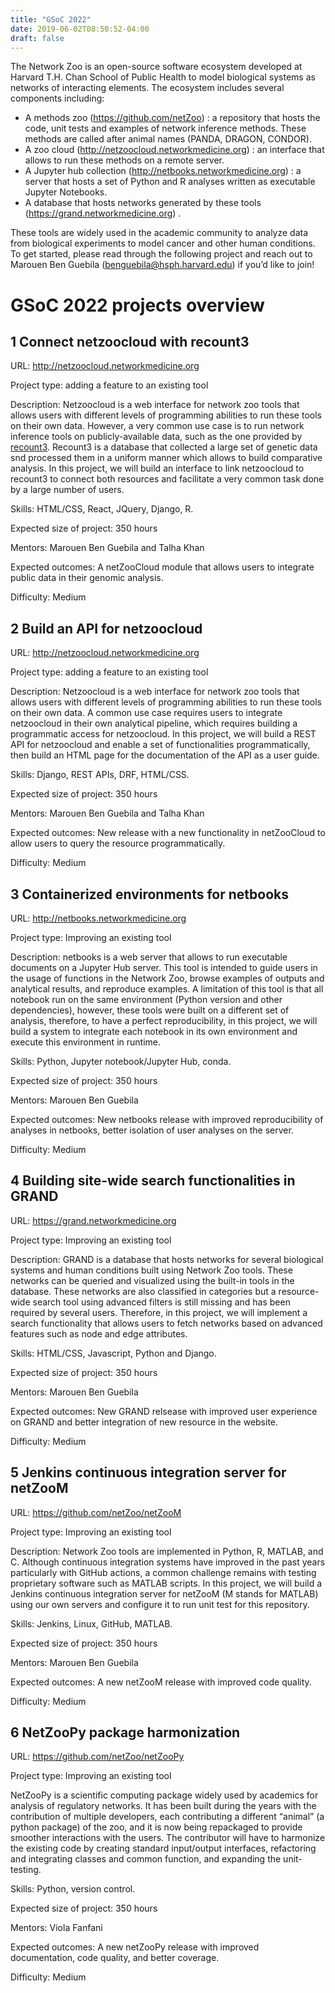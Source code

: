 ```yaml
---
title: "GSoC 2022"
date: 2019-06-02T08:50:52-04:00
draft: false
---
```


The Network Zoo is an open-source software ecosystem developed at Harvard T.H. Chan School of Public Health to model biological systems as networks of interacting elements. 
The ecosystem includes several components including:
-	A methods zoo (https://github.com/netZoo) : a repository that hosts the code, unit tests and examples of network inference methods. These methods are called after animal names (PANDA, DRAGON, CONDOR).
-	A zoo cloud (http://netzoocloud.networkmedicine.org) : an interface that allows to run these methods on a remote server.
-	A Jupyter hub collection (http://netbooks.networkmedicine.org) : a server that hosts a set of Python and R analyses written as executable Jupyter Notebooks.
-	A database that hosts networks generated by these tools (https://grand.networkmedicine.org) .

These tools are widely used in the academic community to analyze data from biological experiments to model cancer and other human conditions. To get started, please read through the following project and reach out to Marouen Ben Guebila (benguebila@hsph.harvard.edu) if you’d like to join!

# GSoC 2022 projects overview

## 1 Connect netzoocloud with recount3

URL: http://netzoocloud.networkmedicine.org

Project type: adding a feature to an existing tool

Description: Netzoocloud is a web interface for network zoo tools that allows users with different levels of programming abilities to run these tools on their own data. However, a very common use case is to run network inference tools on publicly-available data, such as the one provided by [recount3](http://rna.recount.bio/). Recount3 is a database that collected a large set of genetic data snd processed them in a uniform manner which allows to build comparative analysis. In this project, we will build an interface to link netzoocloud to recount3 to connect both resources and facilitate a very common task done by a large number of users.

Skills: HTML/CSS, React, JQuery, Django, R.

Expected size of project: 350 hours

Mentors: Marouen Ben Guebila and Talha Khan

Expected outcomes: A netZooCloud module that allows users to integrate public data in their genomic analysis.

Difficulty: Medium

## 2 Build an API for netzoocloud

URL: http://netzoocloud.networkmedicine.org

Project type: adding a feature to an existing tool

Description: Netzoocloud is a web interface for network zoo tools that allows users with different levels of programming abilities to run these tools on their own data. A common use case requires users to integrate netzoocloud in their own analytical pipeline, which requires building a programmatic access for netzoocloud. In this project, we will build a REST API for netzoocloud and enable a set of functionalities programmatically, then build an HTML page for the documentation of the API as a user guide.

Skills: Django, REST APIs, DRF, HTML/CSS.

Expected size of project: 350 hours

Mentors: Marouen Ben Guebila and Talha Khan

Expected outcomes: New release with a new functionality in netZooCloud to allow users to query the resource programmatically.

Difficulty: Medium

## 3 Containerized environments for netbooks

URL: http://netbooks.networkmedicine.org

Project type: Improving an existing tool

Description: netbooks is a web server that allows to run executable documents on a Jupyter Hub server. This tool is intended to guide users in the usage of functions in the Network Zoo, browse examples of outputs and analytical results, and reproduce examples. A limitation of this tool is that all notebook run on the same environment (Python version and other dependencies), however, these tools were built on a different set of analysis, therefore, to have a perfect reproducibility, in this project, we will build a system to integrate each notebook in its own environment and execute this environment in runtime.

Skills: Python, Jupyter notebook/Jupyter Hub, conda.

Expected size of project: 350 hours

Mentors: Marouen Ben Guebila

Expected outcomes: New netbooks release with improved reproducibility of analyses in netbooks, better isolation of user analyses on the server.

Difficulty: Medium

## 4 Building site-wide search functionalities in GRAND

URL: https://grand.networkmedicine.org

Project type: Improving an existing tool

Description: GRAND is a database that hosts networks for several biological systems and human conditions built using Network Zoo tools. These networks can be queried and visualized using the built-in tools in the database. These networks are also classified in categories but a resource-wide search tool using advanced filters is still missing and has been required by several users. Therefore, in this project, we will implement a search functionality that allows users to fetch networks based on advanced features such as node and edge attributes.

Skills: HTML/CSS, Javascript, Python and Django.

Expected size of project: 350 hours

Mentors: Marouen Ben Guebila

Expected outcomes: New GRAND relsease with improved user experience on GRAND and better integration of new resource in the website.

Difficulty: Medium

## 5 Jenkins continuous integration server for netZooM

URL: https://github.com/netZoo/netZooM

Project type: Improving an existing tool

Description: Network Zoo tools are implemented in Python, R, MATLAB, and C. Although continuous integration systems have improved in the past years particularly with GitHub actions, a common challenge remains with testing proprietary software such as MATLAB scripts. In this project, we will build a Jenkins continuous integration server for netZooM (M stands for MATLAB) using our own servers and configure it to run unit test for this repository.

Skills: Jenkins, Linux, GitHub, MATLAB.

Expected size of project: 350 hours

Mentors: Marouen Ben Guebila

Expected outcomes: A new netZooM release with improved code quality.

Difficulty: Medium

## 6 NetZooPy package harmonization 

URL: https://github.com/netZoo/netZooPy

Project type: Improving an existing tool

NetZooPy is a scientific computing package widely used by academics for analysis of regulatory networks. It has been built during the years with the contribution of multiple developers, each contributing a different “animal” (a python package) of the zoo, and it is now being repackaged to provide smoother interactions with the users. The contributor will have to harmonize the existing code by creating standard input/output interfaces, refactoring and integrating classes and common function, and expanding the unit-testing.

Skills: Python, version control.

Expected size of project: 350 hours

Mentors: Viola Fanfani

Expected outcomes: A new netZooPy release with improved documentation, code quality, and better coverage.

Difficulty: Medium